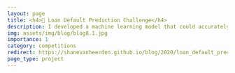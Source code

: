 ```yaml
---
layout: page
title: <h4>🏦 Loan Default Prediction Challenge</h4>
description: I developed a machine learning model that could accurately predict who would default on their loan.
img: assets/img/blog/blog8.1.jpg
importance: 1
category: competitions
redirect: https://shanevanheerden.github.io/blog/2020/loan_default_prediction_challenge/
page_type: project
---
```

